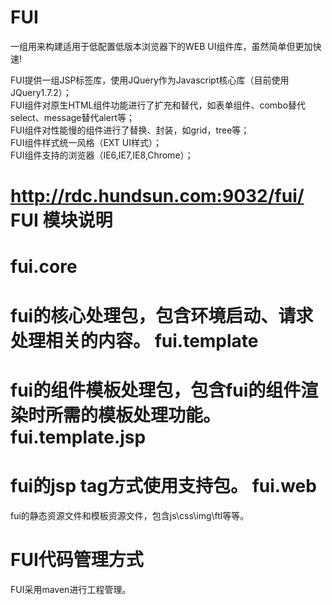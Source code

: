 FUI
===

一组用来构建适用于低配置低版本浏览器下的WEB UI组件库，虽然简单但更加快速!<br>

  FUI提供一组JSP标签库，使用JQuery作为Javascript核心库（目前使用JQuery1.7.2）；<br>
  FUI组件对原生HTML组件功能进行了扩充和替代，如表单组件、combo替代select、message替代alert等；<br>
  FUI组件对性能慢的组件进行了替换、封装，如grid，tree等；<br>
  FUI组件样式统一风格（EXT UI样式）；<br>
  FUI组件支持的浏览器（IE6,IE7,IE8,Chrome）；<br>

http://rdc.hundsun.com:9032/fui/
FUI 模块说明
=
fui.core
=
fui的核心处理包，包含环境启动、请求处理相关的内容。
fui.template
=
fui的组件模板处理包，包含fui的组件渲染时所需的模板处理功能。
fui.template.jsp
=
fui的jsp tag方式使用支持包。
fui.web
=
fui的静态资源文件和模板资源文件，包含js\css\img\ftl等等。

FUI代码管理方式
=
FUI采用maven进行工程管理。
